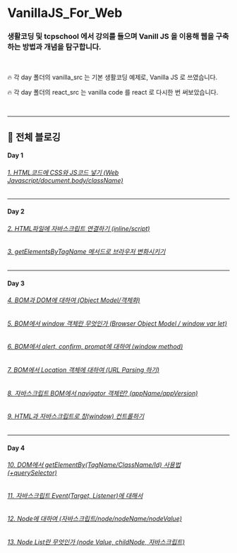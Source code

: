 # VanillaJS_For_Web

### 생활코딩 및 tcpschool 에서 강의를 들으며 Vanill JS 을 이용해 웹을 구축하는 방법과 개념을 탐구합니다.

<br />

🔥 각 day 폴더의 vanilla_src 는 기본 생활코딩 예제로, Vanilla JS 로 쓰였습니다.

🔥 각 day 폴더의 react_src 는 vanilla code 를 react 로 다시한 번 써보았습니다.

<br />

<hr>

## 🤯 전체 블로깅



#### Day 1


###### [1. HTML코드에 CSS와 JS코드 넣기 (Web Javascript/document.body/className)](https://basemenks.tistory.com/19)

---

#### Day 2


###### [2. HTML파일에 자바스크립트 연결하기 (inline/script)](https://basemenks.tistory.com/20)

###### [3. getElementsByTagName 메서드로 브라우저 변화시키기](https://basemenks.tistory.com/21)

---

#### Day 3


###### [4. BOM과 DOM에 대하여 (Object Model/객체화)](https://basemenks.tistory.com/22)

###### [5. BOM에서 window 객체란 무엇인가 (Browser Object Model / window var let)](https://basemenks.tistory.com/24)

###### [6. BOM에서 alert, confirm, prompt에 대하여 (window method)](https://basemenks.tistory.com/25)

###### [7. BOM에서 Location 객체에 대하여 (URL Parsing 하기)](https://basemenks.tistory.com/26)

###### [8. 자바스크립트 BOM에서 navigator 객체란? (appName/appVersion)](https://basemenks.tistory.com/39)

###### [9. HTML과 자바스크립트로 창(window) 컨트롤하기](https://basemenks.tistory.com/40)

---

#### Day 4


###### [10. DOM에서 getElementBy(TagName/ClassName/Id) 사용법 (+querySelector)](https://basemenks.tistory.com/41)

###### [11. 자바스크립트 Event(Target, Listener)에 대해서](https://basemenks.tistory.com/42)

###### [12. Node에 대하여 (자바스크립트/node/nodeName/nodeValue)](https://basemenks.tistory.com/43)

###### [13. Node List란 무엇인가 (node Value, childNode, 자바스크립트)](https://basemenks.tistory.com/44)
